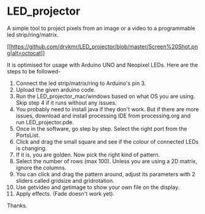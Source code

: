 # LED_projector

A simple tool to project pixels from an image or a video to a programmable led strip/ring/matrix.

[[https://github.com/drvkmr/LED_projector/blob/master/Screen%20Shot.png|alt=octocat]]

It is optimised for usage with Arduino UNO and Neopixel LEDs. Here are the steps to be followed-
1. Connect the led strip/matrix/ring to Arduino's pin 3.
2. Upload the given arduino code.
3. Run the LED_projector_mac/windows based on what OS you are using. Skip step 4 if it runs without any issues.
4. You probably need to install java if they don't work. But if there are more issues, download and install processing IDE from processing.org and run LED_projector.pde.
5. Once in the software, go step by step. Select the right port from the PortsList.
6. Click and drag the small square and see if the colour of connected LEDs is changing.
7. If it is, you are golden. Now pick the right kind of pattern.
8. Select the number of rows (max 100). Unless you are using a 2D matrix, ignore the columns.
9. You can click and drag the pattern around, adjust its parameters with 2 sliders called gridsize and gridrotation.
10. Use getvideo and getimage to show your own file on the display.
11. Apply effects. (Fade doesn't work yet).

Thanks.